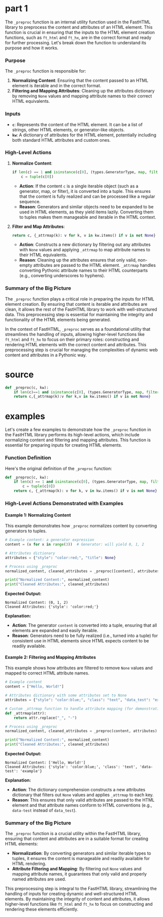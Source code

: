 
# part 1

The `_preproc` function is an internal utility function used in the FastHTML library to preprocess the content and attributes of an HTML element. This function is crucial in ensuring that the inputs to the HTML element creation functions, such as `ft_html` and `ft_hx`, are in the correct format and ready for further processing. Let's break down the function to understand its purpose and how it works.

### Purpose

The `_preproc` function is responsible for:

1. **Normalizing Content**: Ensuring that the content passed to an HTML element is iterable and in the correct format.
2. **Filtering and Mapping Attributes**: Cleaning up the attributes dictionary by removing `None` values and mapping attribute names to their correct HTML equivalents.

### Inputs

- **`c`**: Represents the content of the HTML element. It can be a list of strings, other HTML elements, or generator-like objects.
- **`kw`**: A dictionary of attributes for the HTML element, potentially including both standard HTML attributes and custom ones.

### High-Level Actions

1. **Normalize Content**:

    ```python
    if len(c) == 1 and isinstance(c[0], (types.GeneratorType, map, filter)): 
        c = tuple(c[0])
    ```

    - **Action**: If the content `c` is a single iterable object (such as a generator, map, or filter), it is converted into a tuple. This ensures that the content is fully realized and can be processed like a regular sequence.
    - **Reason**: Generators and similar objects need to be expanded to be used in HTML elements, as they yield items lazily. Converting them to tuples makes them manageable and iterable in the HTML context.

2. **Filter and Map Attributes**:

    ```python
    return c, {_attrmap(k): v for k, v in kw.items() if v is not None}
    ```

    - **Action**: Constructs a new dictionary by filtering out any attributes with `None` values and applying `_attrmap` to map attribute names to their HTML equivalents.
    - **Reason**: Cleaning up the attributes ensures that only valid, non-empty attributes are passed to the HTML element. `_attrmap` handles converting Pythonic attribute names to their HTML counterparts (e.g., converting underscores to hyphens).

### Summary of the Big Picture

The `_preproc` function plays a critical role in preparing the inputs for HTML element creation. By ensuring that content is iterable and attributes are clean, it allows the rest of the FastHTML library to work with well-structured data. This preprocessing step is essential for maintaining the integrity and functionality of the HTML elements being generated.

In the context of FastHTML, `_preproc` serves as a foundational utility that streamlines the handling of inputs, allowing higher-level functions like `ft_html` and `ft_hx` to focus on their primary roles: constructing and rendering HTML elements with the correct content and attributes. This preprocessing step is crucial for managing the complexities of dynamic web content and attributes in a Pythonic way.


# source

```python
def _preproc(c, kw):
    if len(c)==1 and isinstance(c[0], (types.GeneratorType, map, filter)): c = tuple(c[0])
    return c,{_attrmap(k):v for k,v in kw.items() if v is not None}
```

# examples

Let's create a few examples to demonstrate how the `_preproc` function in the FastHTML library performs its high-level actions, which include normalizing content and filtering and mapping attributes. This function is essential for preparing inputs for creating HTML elements.

### Function Definition

Here's the original definition of the `_preproc` function:

```python
def _preproc(c, kw):
    if len(c) == 1 and isinstance(c[0], (types.GeneratorType, map, filter)):
        c = tuple(c[0])
    return c, {_attrmap(k): v for k, v in kw.items() if v is not None}
```

### High-Level Actions Demonstrated with Examples

#### Example 1: Normalizing Content

This example demonstrates how `_preproc` normalizes content by converting generators to tuples.

```python
# Example content: a generator expression
content = (x for x in range(3))  # Generator: will yield 0, 1, 2

# Attributes dictionary
attributes = {"style": "color:red;", "title": None}

# Process using _preproc
normalized_content, cleaned_attributes = _preproc([content], attributes)

print("Normalized Content:", normalized_content)
print("Cleaned Attributes:", cleaned_attributes)
```

**Expected Output:**

```
Normalized Content: (0, 1, 2)
Cleaned Attributes: {'style': 'color:red;'}
```

**Explanation:**

- **Action**: The generator `content` is converted into a tuple, ensuring that all elements are expanded and easily iterable.
- **Reason**: Generators need to be fully realized (i.e., turned into a tuple) for consistent use in HTML elements since HTML expects content to be readily available.

#### Example 2: Filtering and Mapping Attributes

This example shows how attributes are filtered to remove `None` values and mapped to correct HTML attribute names.

```python
# Example content
content = ["Hello, World!"]

# Attributes dictionary with some attributes set to None
attributes = {"style": "color:blue;", "class": "text", "data_test": "example", "title": None}

# Custom _attrmap function to handle attribute mapping (for demonstration)
def _attrmap(attr):
    return attr.replace("_", "-")

# Process using _preproc
normalized_content, cleaned_attributes = _preproc(content, attributes)

print("Normalized Content:", normalized_content)
print("Cleaned Attributes:", cleaned_attributes)
```

**Expected Output:**

```
Normalized Content: ['Hello, World!']
Cleaned Attributes: {'style': 'color:blue;', 'class': 'text', 'data-test': 'example'}
```

**Explanation:**

- **Action**: The dictionary comprehension constructs a new attributes dictionary that filters out `None` values and applies `_attrmap` to each key.
- **Reason**: This ensures that only valid attributes are passed to the HTML element and that attribute names conform to HTML conventions (e.g., `data-test` instead of `data_test`).

### Summary of the Big Picture

The `_preproc` function is a crucial utility within the FastHTML library, ensuring that content and attributes are in a suitable format for creating HTML elements:

- **Normalization**: By converting generators and similar iterable types to tuples, it ensures the content is manageable and readily available for HTML rendering.
- **Attribute Filtering and Mapping**: By filtering out `None` values and mapping attribute names, it guarantees that only valid and properly named attributes are used.

This preprocessing step is integral to the FastHTML library, streamlining the handling of inputs for creating dynamic and well-structured HTML elements. By maintaining the integrity of content and attributes, it allows higher-level functions like `ft_html` and `ft_hx` to focus on constructing and rendering these elements efficiently.